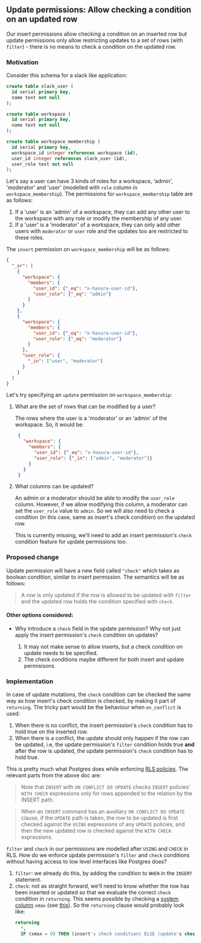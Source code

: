 ## Update permissions: Allow checking a condition on an updated row

Our insert permissions allow checking a condition on an inserted row but
update permissions only allow restricting updates to a set of rows
(with `filter`) - there is no means to check a condition on the updated row.


### Motivation

Consider this schema for a slack like application:

```sql
create table slack_user (
  id serial primary key,
  name text not null
);

create table workspace (
  id serial primary key,
  name text not null
);

create table workspace_membership (
  id serial primary key,
  workspace_id integer references workspace (id),
  user_id integer references slack_user (id),
  user_role text not null
);
```

Let's say a user can have 3 kinds of roles for a workspace, 'admin', 'moderator'
and 'user' (modelled with `role` column in `workspace_membership`). The permissions
for `workspace_membership` table are as follows:
1. If a 'user' is an 'admin' of a workspace, they can add any other user to the
   workspace with any role or modify the membership of any user.
2. If a 'user' is a 'moderator' of a workspace, they can only add other users
   with `moderator` or `user` role and the updates too are restricted to these roles.

The `insert` permission on `workspace_membership` will be as follows:

```json
{
  "_or": [
    {
      "workspace": {
        "members": {
          "user_id": {"_eq": "x-hasura-user-id"},
          "user_role": {"_eq": "admin"}
        }
      }
    },
    {
      "workspace": {
        "members": {
          "user_id": {"_eq": "x-hasura-user-id"},
          "user_role": {"_eq": "moderator"}
        }
      },
      "user_role": {
        "_in": ["user", "moderator"]
      }
    }
  ]
}
```

Let's try specifying an `update` permission on `workspace_membership`:

1. What are the set of rows that can be modified by a user?

   The rows where the user is a 'moderator' or an 'admin' of the workspace. So, it would be:
   ```json
    {
      "workspace": {
        "members": {
          "user_id": {"_eq": "x-hasura-user-id"},
          "user_role": {"_in": ["admin", "moderator"]}
        }
      }
    }
    ```

2. What columns can be updated?

   An admin or a moderator should be able to modify the `user_role` column. However, if we allow
   modifying this column, a moderator can set the `user_role` value to `admin`. So we will also
   need to check a condition (in this case, same as insert's check condition) on the updated
   row.

   This is currently missing, we'll need to add an insert permission's `check` condition
   feature for update permissions too.


### Proposed change

Update permission will have a new field called `"check"` which takes as boolean
condition, similar to insert permission. The semantics will be as follows:

> A row is only updated if the row is allowed to be updated with `filter` and the
updated row holds the condition specified with `check`.

#### Other options considered:

- Why introduce a `check` field in the update permission? Why not just apply the
  insert permission's `check` condition on updates?

  1. It may not make sense to allow inserts, but a check condition on update needs
  to be specified.
  2. The check conditions maybe different for both insert and update permisisons.

### Implementation

In case of update mutations, the `check` condition can be checked the same way as how
insert's check condition is checked, by making it part of `returning`.  The
tricky part would be the behaviour when `on_conflict` is used:

1. When there is no conflict, the insert permission's `check` condition has to
   hold true on the inserted row.
2. When there is a conflict, the update should only happen if the row can be
   updated, i.e, the update permission's `filter` condition holds true **and**
   after the row is updated, the update permission's `check` condition has to
   hold true.

This is pretty much what Postgres does while enforcing [RLS policies](https://www.postgresql.org/docs/current/sql-createpolicy.html).
The relevant parts from the above doc are:

> Note that `INSERT` with `ON CONFLICT DO UPDATE` checks `INSERT` policies'
`WITH CHECK` expressions only for rows appended to the relation by the INSERT path.

> When an `INSERT` command has an auxiliary `ON CONFLICT DO UPDATE` clause,
if the `UPDATE` path is taken, the row to be updated is first checked against
the `USING` expressions of any `UPDATE` policies, and then the new updated row
is checked against the `WITH CHECK` expressions.

`filter` and `check` in our permissions are modelled after `USING` and `CHECK`
in RLS. How do we enforce update permission's `filter` and `check` conditions
without having access to low level interfaces like Postgres does?

1. `filter`: we already do this, by adding the condition to `WHEN` in the
   `INSERT` statement.
2. `check`: not as straight forward, we'll need to know whether the row has
   been inserted or updated so that we evaluate the correct `check` condition in
   `returning`.  This seems possible by checking a
   [system column](https://www.postgresql.org/docs/current/ddl-system-columns.html)
   `xmax` (see [this](https://stackoverflow.com/q/34762732)). So the `returning`
   clause would probably look like:
   ```sql
   returning
     *,
     IF (xmax = 0) THEN (insert's check condition) ELSE (update's check condition)
   ```

